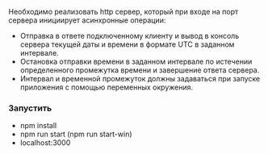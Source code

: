 Необходимо реализовать http сервер, который при входе на порт сервера инициирует асинхронные операции:

- Отправка в ответе подключенному клиенту и вывод в консоль сервера текущей даты и времени в формате UTC в заданном интервале.
- Остановка отправки времени в заданном интервале по истечении определенного промежутка времени и завершение ответа сервера.
- Интервал и временной промежуток должны задаваться при запуске приложения с помощью переменных окружения.


### Запустить
- npm install
- npm run start (npm run start-win)
- localhost:3000
